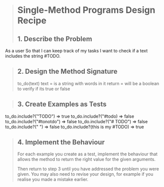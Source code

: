 > # Single-Method Programs Design Recipe
> 
> ## 1. Describe the Problem
> 
As a user
So that I can keep track of my tasks
I want to check if a text includes the string #TODO.

> ## 2. Design the Method Signature
> to_do(text)
text = is a string with words in it
return = will be a boolean to verify if its true or false

> ## 3. Create Examples as Tests
to_do.include?(™TODO") => true
to_do.include?("#todo) => false
to_do.include?("#tonotdo") => false
to_do.include?("# TODO") => false
to_do.include?(" ") => false
to_do.include?(this is my #TODO) => true




> ## 4. Implement the Behaviour
> 
> For each example you create as a test, implement the behaviour that allows the
> method to return the right value for the given arguments.
> 
> Then return to step 3 until you have addressed the problem you were given. You
> may also need to revise your design, for example if you realise you made a
> mistake earlier.

